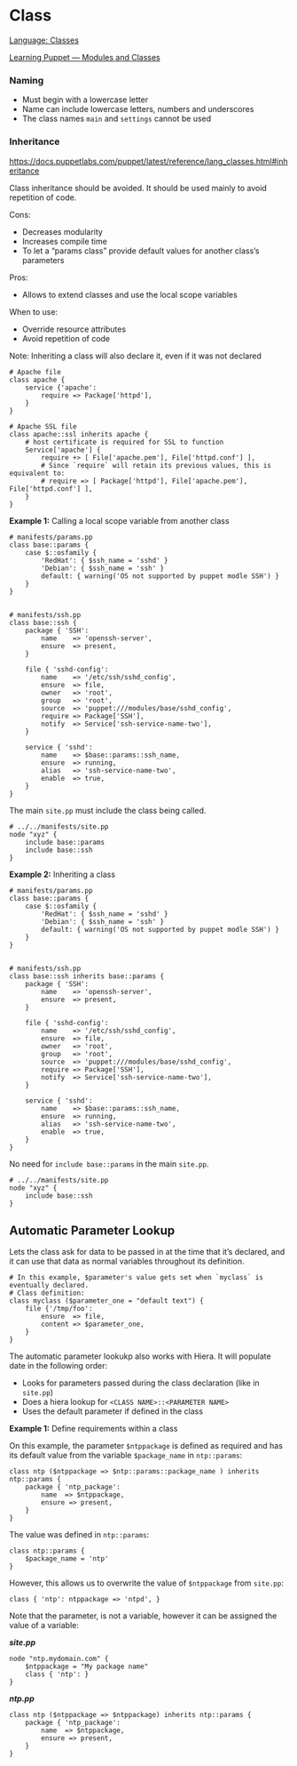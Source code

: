 # Class 

[Language: Classes](https://docs.puppetlabs.com/puppet/latest/reference/lang_classes.html)

[Learning Puppet — Modules and Classes](https://docs.puppetlabs.com/learning/modules1.html#classes)

### Naming

- Must begin with a lowercase letter
- Name can include lowercase letters, numbers and underscores
- The class names `main` and `settings` cannot be used 

### Inheritance

https://docs.puppetlabs.com/puppet/latest/reference/lang_classes.html#inheritance

Class inheritance should be avoided. It should be used mainly to avoid repetition of code.

Cons:
- Decreases modularity
- Increases compile time
- To let a “params class” provide default values for another class’s parameters

Pros:
- Allows to extend classes and use the local scope variables

When to use:
- Override resource attributes
- Avoid repetition of code

Note: Inheriting a class will also declare it, even if it was not declared

```puppet
# Apache file
class apache {
    service {'apache':
        require => Package['httpd'],
    }
}

# Apache SSL file
class apache::ssl inherits apache {
    # host certificate is required for SSL to function
    Service['apache'] {
        require +> [ File['apache.pem'], File['httpd.conf'] ],
        # Since `require` will retain its previous values, this is equivalent to:
        # require => [ Package['httpd'], File['apache.pem'], File['httpd.conf'] ],
    }
}
```

**Example 1:** Calling a local scope variable from another class

```puppet
# manifests/params.pp 
class base::params {
	case $::osfamily {
        'RedHat': { $ssh_name = 'sshd' }
        'Debian': { $ssh_name = 'ssh' }
        default: { warning('OS not supported by puppet modle SSH') }
    }
}


# manifests/ssh.pp
class base::ssh {
    package { 'SSH':
        name    => 'openssh-server',
        ensure  => present,
    }

    file { 'sshd-config':
        name    => '/etc/ssh/sshd_config',
        ensure  => file,
        owner   => 'root',
        group   => 'root',
        source  => 'puppet:///modules/base/sshd_config',
        require => Package['SSH'],
        notify  => Service['ssh-service-name-two'],
    }

    service { 'sshd':
        name    => $base::params::ssh_name,
        ensure  => running,
        alias   => 'ssh-service-name-two',
        enable  => true,
    }
}
```

The main `site.pp` must include the class being called.

```puppet
# ../../manifests/site.pp 
node "xyz" {
    include base::params
    include base::ssh
}
```

**Example 2:** Inheriting a class

```puppet
# manifests/params.pp 
class base::params {
    case $::osfamily {
        'RedHat': { $ssh_name = 'sshd' }
        'Debian': { $ssh_name = 'ssh' }
        default: { warning('OS not supported by puppet modle SSH') }
    }
}


# manifests/ssh.pp
class base::ssh inherits base::params {
    package { 'SSH':
        name    => 'openssh-server',
        ensure  => present,
    }

    file { 'sshd-config':
        name    => '/etc/ssh/sshd_config',
        ensure  => file,
        owner   => 'root',
        group   => 'root',
        source  => 'puppet:///modules/base/sshd_config',
        require => Package['SSH'],
        notify  => Service['ssh-service-name-two'],
    }

    service { 'sshd':
        name    => $base::params::ssh_name,
        ensure  => running,
        alias   => 'ssh-service-name-two',
        enable  => true,
    }
}
```

No need for `include base::params` in the main `site.pp`.

```puppet
# ../../manifests/site.pp 
node "xyz" {
    include base::ssh
}
```

## Automatic Parameter Lookup

Lets the class ask for data to be passed in at the time that it’s declared, and it can use that data as normal variables throughout its definition.

```puppet
# In this example, $parameter's value gets set when `myclass` is eventually declared.
# Class definition:
class myclass ($parameter_one = "default text") {
    file {'/tmp/foo':
        ensure  => file,
        content => $parameter_one,
    }
}
```

The automatic parameter lookukp also works with Hiera. It will populate date in the following order:
- Looks for parameters passed during the class declaration (like in `site.pp`)
- Does a hiera lookup for `<CLASS NAME>::<PARAMETER NAME>`
- Uses the default parameter if defined in the class

**Example 1:** Define requirements within a class

On this example, the parameter `$ntppackage` is defined as required and has its default value from the variable `$package_name` in `ntp::params`:

```puppet
class ntp ($ntppackage => $ntp::params::package_name ) inherits ntp::params {
	package { 'ntp_package':
		name  => $ntppackage,
		ensure => present,
	}
}
```

The value was defined in `ntp::params`:

```puppet
class ntp::params {
	$package_name = 'ntp'
}
```

However, this allows us to overwrite the value of `$ntppackage` from `site.pp`:

```puppet
class { 'ntp': ntppackage => 'ntpd', }
```

Note that the parameter, is not a variable, however it can be assigned the value of a variable:

***site.pp***
```puppet
node "ntp.mydomain.com" {
	$ntppackage = "My package name"
	class { 'ntp': }
}
```

***ntp.pp***
```puppet
class ntp ($ntppackage => $ntppackage) inherits ntp::params {
	package { 'ntp_package':
		name  => $ntppackage,
		ensure => present,
	}
}
```